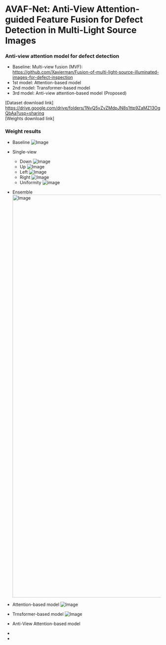 # AVAF-Net: Anti-View Attention-guided Feature Fusion for Defect Detection in Multi-Light Source Images 
### Anti-view attention model for defect detection
- Baseline: Multi-view fusion (MVF): https://github.com/Xavierman/Fusion-of-multi-light-source-illuminated-images-for-defect-inspection
- 1st model: Attention-based model
- 2nd model: Transformer-based model
- 3rd model: Anti-view attention-based model (Proposed)



[Dataset download link] https://drive.google.com/drive/folders/1NvQ5vZvZMdpJN8s1ttp9ZaMZ13OgQbAa?usp=sharing<br>[Weights download link]



### Weight results
- Baseline
  ![Image](https://github.com/user-attachments/assets/158cb349-0190-4522-b071-a9fa48b39cda)

- Single-view  
    - Down
      ![Image](https://github.com/user-attachments/assets/34b54803-c299-4954-b595-b574734f5232)
    - Up
      ![Image](https://github.com/user-attachments/assets/8396eba6-7115-447d-82ad-8f920a7d070f)
    - Left
      ![Image](https://github.com/user-attachments/assets/1edbcc26-4264-49bb-90e0-1254980695ee)
    - Right
      ![Image](https://github.com/user-attachments/assets/791a0dbe-cfcf-4e47-a6ec-7c1cc9dc32f4)
    - Uniformity
      ![image](https://github.com/user-attachments/assets/00f11c86-87fb-4ea5-89ca-8339ac2fce53)

- Ensemble
  <img width="1302" alt="Image" src="https://github.com/user-attachments/assets/7d965e42-85f5-49e0-86bc-a2a24ea91592" />

- Attention-based model
  ![Image](https://github.com/user-attachments/assets/d2b82867-6c5b-4925-b4e2-ce75b1efbdcd)  

- Trnsformer-based model
  ![Image](https://github.com/user-attachments/assets/b85a9d05-b67a-4e5c-9964-9eac9424d17a)

- Anti-View Attention-based model
- 
- 

